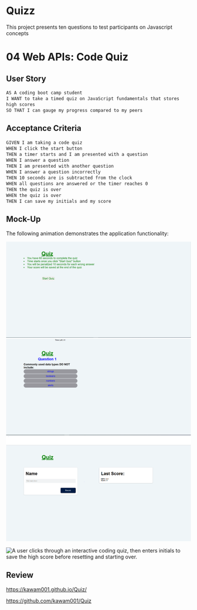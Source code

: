# Quizz
This project presents ten questions to test participants on Javascript concepts
# 04 Web APIs: Code Quiz


## User Story

```
AS A coding boot camp student
I WANT to take a timed quiz on JavaScript fundamentals that stores high scores
SO THAT I can gauge my progress compared to my peers
```

## Acceptance Criteria

```
GIVEN I am taking a code quiz
WHEN I click the start button
THEN a timer starts and I am presented with a question
WHEN I answer a question
THEN I am presented with another question
WHEN I answer a question incorrectly
THEN 10 seconds are is subtracted from the clock
WHEN all questions are answered or the timer reaches 0
THEN the quiz is over
WHEN the quiz is over
THEN I can save my initials and my score
```

## Mock-Up


The following animation demonstrates the application functionality:

![Alt text](quiz-screen1.PNG)
![Alt text](quiz-screen2.PNG)
![Alt text](quiz-screen3.PNG)




![A user clicks through an interactive coding quiz, then enters initials to save the high score before resetting and starting over.](./Assets/04-web-apis-homework-demo.gif)




## Review




https://kawam001.github.io/Quiz/

https://github.com/kawam001/Quiz


